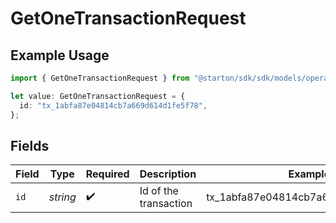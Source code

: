 # GetOneTransactionRequest

## Example Usage

```typescript
import { GetOneTransactionRequest } from "@starton/sdk/sdk/models/operations";

let value: GetOneTransactionRequest = {
  id: "tx_1abfa87e04814cb7a669d614d1fe5f78",
};
```

## Fields

| Field                               | Type                                | Required                            | Description                         | Example                             |
| ----------------------------------- | ----------------------------------- | ----------------------------------- | ----------------------------------- | ----------------------------------- |
| `id`                                | *string*                            | :heavy_check_mark:                  | Id of the transaction               | tx_1abfa87e04814cb7a669d614d1fe5f78 |
